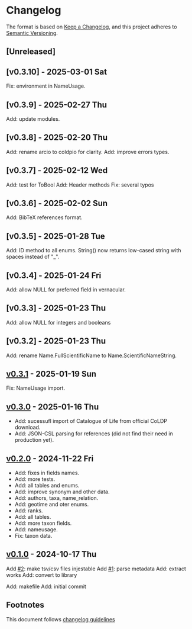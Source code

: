 # Changelog

The format is based on [Keep a Changelog](https://keepachangelog.com/en/1.0.0/),
and this project adheres to [Semantic Versioning](https://semver.org/spec/v2.0.0.html).

## [Unreleased]

## [v0.3.10] - 2025-03-01 Sat

Fix: environment in NameUsage.

## [v0.3.9] - 2025-02-27 Thu

Add: update modules.

## [v0.3.8] - 2025-02-20 Thu

Add: rename arcio to coldpio for clarity.
Add: improve errors types.

## [v0.3.7] - 2025-02-12 Wed

Add: test for ToBool
Add: Header methods
Fix: several typos

## [v0.3.6] - 2025-02-02 Sun

Add: BibTeX references format.

## [v0.3.5] - 2025-01-28 Tue

Add: ID method to all enums. String() now returns low-cased string with
spaces instead of "\_".

## [v0.3.4] - 2025-01-24 Fri

Add: allow NULL for preferred field in vernacular.

## [v0.3.3] - 2025-01-23 Thu

Add: allow NULL for integers and booleans

## [v0.3.2] - 2025-01-23 Thu

Add: rename Name.FullScientificName to Name.ScientificNameString.

## [v0.3.1] - 2025-01-19 Sun

Fix: NameUsage import.

## [v0.3.0] - 2025-01-16 Thu

- Add: sucessufl import of Catalogue of Life from official CoLDP download.
- Add: JSON-CSL parsing for references (did not find their need in production
  yet).

## [v0.2.0] - 2024-11-22 Fri

- Add: fixes in fields names.
- Add: more tests.
- Add: all tables and enums.
- Add: improve synonym and other data.
- Add: authors, taxa, name_relation.
- Add: geotime and oter enums.
- Add: ranks.
- Add: all tables.
- Add: more taxon fields.
- Add: nameusage.
- Fix: taxon data.

## [v0.1.0] - 2024-10-17 Thu

Add [#2]: make tsv/csv files injestable
Add [#1]: parse metadata
Add: extract works
Add: convert to library

Add: makefile
Add: initial commit

## Footnotes

This document follows [changelog guidelines]

[v0.3.1]: https://github.com/gnames/coldp/compare/v0.3.0...v0.3.1
[v0.3.0]: https://github.com/gnames/coldp/compare/v0.2.0...v0.3.0
[v0.2.0]: https://github.com/gnames/coldp/compare/v0.1.0...v0.2.0
[v0.1.0]: https://github.com/gnames/coldp/compare/v0.0.0...v0.1.0
[v0.0.0]: https://github.com/gnames/coldp/tree/v0.0.0
[#10]: https://github.com/gnames/goldp/issues/10
[#9]: https://github.com/gnames/goldp/issues/9
[#8]: https://github.com/gnames/goldp/issues/8
[#7]: https://github.com/gnames/goldp/issues/7
[#6]: https://github.com/gnames/goldp/issues/6
[#5]: https://github.com/gnames/goldp/issues/5
[#4]: https://github.com/gnames/goldp/issues/4
[#3]: https://github.com/gnames/goldp/issues/3
[#2]: https://github.com/gnames/goldp/issues/2
[#1]: https://github.com/gnames/goldp/issues/1
[changelog guidelines]: https://keepachangelog.com/en/1.0.0/

